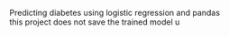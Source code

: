Predicting diabetes using logistic regression and pandas  
this project does not save the trained model u
